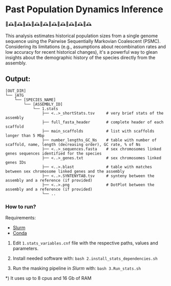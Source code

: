 # Past Population Dynamics Inference
🧬🕰🧬🕰🧬🕰🧬🕰🧬🕰🧬🕰🧬🕰🧬🕰🧬🕰🧬🕰

This analysis estimates historical population sizes from a single genome sequence using the Pairwise Sequentially Markovian Coalescent (PSMC). Considering its limitations (e.g., assumptions about recombination rates and low accuracy for recent historical changes), it's a powerful way to glean insights about the demographic history of the species directly from the assembly.

## Output:
```
[OUT_DIR]
└── jATG
    └── [SPECIES_NAME]
        └── [ASSEMBLY_ID]
            └── 1.stats
                ├── <..>_shortStats.tsv     # very brief stats of the assembly
                ├── full_fasta_header       # complete header of each scaffold
                ├── main_scaffolds          # list with scaffolds longer than 5 Mbp
                ├── number_lengths_GC_Ns    # table with number of scaffold, name, length (decreasing order), GC rate, % of Ns 
                ├── <..>_sequences.fasta    # sex chromosomes linked genes sequences identified for the species
                ├── <..>_genes.txt          # sex chromosomes linked genes IDs
                ├── <..>.blast              # table with matches between sex chromosome linked genes and the assembly
                ├── <..>.SYNTENYTAB.tsv     # synteny between the assembly and a reference (if provided)
                ├── <..>.png                # DotPlot between the assembly and a reference (if provided)
                └── ..

```

### How to run?

Requirements:
* [Slurm](https://slurm.schedmd.com)
* [Conda](https://docs.conda.io)


1) Edit `1.stats_variables.cnf` file with the respective paths, values and parameters.

2) Install needed software with: `bash 2.install_stats_dependencies.sh`

3) Run the masking pipeline in _Slurm_ with: `bash 3.Run_stats.sh`

\*) It uses up to 8 cpus and 16 Gb of RAM
